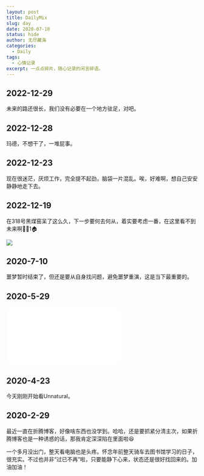 ```yaml
---
layout: post
title: DailyMix
slug: day
date: 2020-07-10
status: hide
author: 无尽藏海
categories: 
  - Daily
tags:
  - 心情记录
excerpt: 一点点碎片，随心记录的闲言碎语。
---
```


## 2022-12-29

未来的路还很长，我们没有必要在一个地方驻足，对吧。

## 2022-12-28

玛德，不想干了，一堆屁事。

## 2022-12-23

现在很迷茫，厌烦工作，完全提不起劲，脑袋一片混乱。唉，好难啊，想自己安安静静地走下去。


## 2022-12-19

在318号黑煤窑呆了这么久，下一步要何去何从，着实要考虑一番，在这里看不到未来啊🐍🐭1🏠

![](https://i2.100024.xyz/2022/12/19/r12ayv.webp)

## 2020-7-10

噩梦暂时结束了，但还是要从自身找问题，避免噩梦重演，这是当下最重要的。

## 2020-5-29

<iframe src="//player.bilibili.com/player.html?aid=70802717&bvid=BV1nE411o7qp&cid=122669680&page=1" scrolling="no" border="0" frameborder="no" framespacing="0" allowfullscreen="true"> </iframe>

## 2020-4-23

今天刚刚开始看Unnatural。

## 2020-2-29

最近一直在折腾博客，好像啥东西也没学到。哈哈，还是要抓紧分清主次，如果折腾博客也是一种诱惑的话，那我肯定深深陷在里面啦😆

一个多月没出门，整天看电脑也是头疼。怀念年前整天骑车去图书馆学习的日子，很充实。不过也并非“过已不再”啦，只要能静下心来，状态还是很好找回来的。加油加油！
